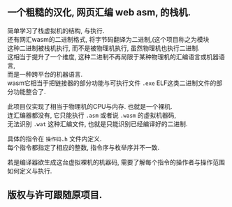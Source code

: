 ## 一个粗糙的汉化, 网页汇编 web asm, 的栈机.
简单学习了栈虚拟机的结构, 与执行.   
还有网汇wasm的二进制格式, 将字节码翻译为二进制,(这个项目称之为模块    
这种二进制被栈机执行, 而不是被物理机执行, 虽然物理机也执行二进制.   
这相当于提升了一个维度, 这种二进制不再局限于某种物理机的汇编语言或机器语言,   
而是一种跨平台的机器语言.   
wasm它相当于把链接器的部分功能与可执行文件 ``.exe`` ELF这类二进制文件的部分功能整合了.   

此项目仅实现了相当于物理机的CPU与内存. 也就是一个裸机.   
连汇编器都没有, 它只能执行 ``.asm`` 或者说 ``.wasm`` 的虚拟机器码,   
无法识别 ``.wat`` 这种汇编文件, 也就是只能识别已经编译好的二进制.    

具体的指令在 ``操作码.h`` 文件内定义.   
每个指令都指定了相应的整数, 指令序与枚举序并不一致.   

若是编译器欲生成这台虚拟裸机的机器码, 需要了解每个指令的操作者与操作范围如何定义与执行.   

## 版权与许可跟随原项目.
